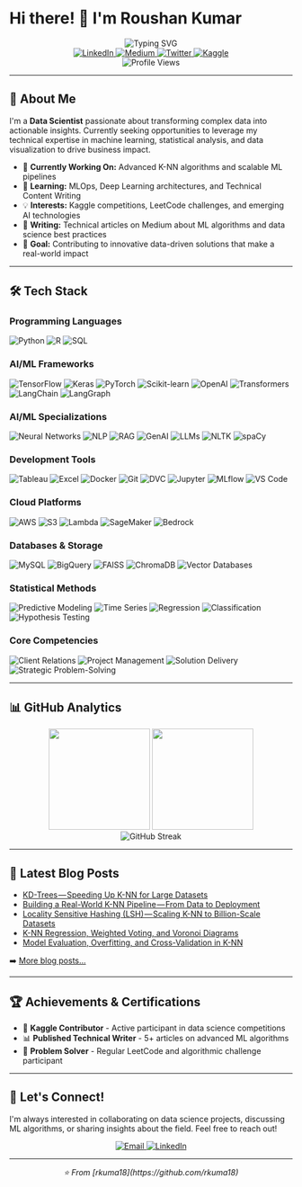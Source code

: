 # Hi there! 👋 I'm Roushan Kumar

<div align="center">
  <img src="https://readme-typing-svg.herokuapp.com?font=Fira+Code&size=22&duration=3000&pause=1000&color=2E9EF7&center=true&vCenter=true&width=435&lines=Data+Scientist;Machine+Learning+Engineer;Technical+Writer;Problem+Solver" alt="Typing SVG" />
</div>

<div align="center">
  <a href="https://www.linkedin.com/in/rk0718">
    <img src="https://img.shields.io/badge/LinkedIn-0077B5?style=for-the-badge&logo=linkedin&logoColor=white" alt="LinkedIn"/>
  </a>
  <a href="https://medium.com/@rkuma18">
    <img src="https://img.shields.io/badge/Medium-12100E?style=for-the-badge&logo=medium&logoColor=white" alt="Medium"/>
  </a>
  <a href="https://twitter.com/rkuma07">
    <img src="https://img.shields.io/badge/Twitter-1DA1F2?style=for-the-badge&logo=twitter&logoColor=white" alt="Twitter"/>
  </a>
  <a href="https://kaggle.com/rkuma18">
    <img src="https://img.shields.io/badge/Kaggle-20BEFF?style=for-the-badge&logo=kaggle&logoColor=white" alt="Kaggle"/>
  </a>
</div>

<div align="center">
  <img src="https://komarev.com/ghpvc/?username=rkuma18&style=flat-square&color=blue" alt="Profile Views"/>
</div>

---

## 🚀 About Me

I'm a **Data Scientist** passionate about transforming complex data into actionable insights. Currently seeking opportunities to leverage my technical expertise in machine learning, statistical analysis, and data visualization to drive business impact.

- 🔭 **Currently Working On:** Advanced K-NN algorithms and scalable ML pipelines
- 🌱 **Learning:** MLOps, Deep Learning architectures, and Technical Content Writing
- 💡 **Interests:** Kaggle competitions, LeetCode challenges, and emerging AI technologies
- 📝 **Writing:** Technical articles on Medium about ML algorithms and data science best practices
- 🎯 **Goal:** Contributing to innovative data-driven solutions that make a real-world impact

---

## 🛠️ Tech Stack

### Programming Languages
<div>
  <img src="https://img.shields.io/badge/Python-3776AB?style=for-the-badge&logo=python&logoColor=white" alt="Python"/>
  <img src="https://img.shields.io/badge/R-276DC3?style=for-the-badge&logo=r&logoColor=white" alt="R"/>
  <img src="https://img.shields.io/badge/SQL-336791?style=for-the-badge&logo=postgresql&logoColor=white" alt="SQL"/>
</div>

### AI/ML Frameworks
<div>
  <img src="https://img.shields.io/badge/TensorFlow-FF6F00?style=for-the-badge&logo=tensorflow&logoColor=white" alt="TensorFlow"/>
  <img src="https://img.shields.io/badge/Keras-D00000?style=for-the-badge&logo=keras&logoColor=white" alt="Keras"/>
  <img src="https://img.shields.io/badge/PyTorch-EE4C2C?style=for-the-badge&logo=pytorch&logoColor=white" alt="PyTorch"/>
  <img src="https://img.shields.io/badge/scikit--learn-F7931E?style=for-the-badge&logo=scikit-learn&logoColor=white" alt="Scikit-learn"/>
  <img src="https://img.shields.io/badge/OpenAI-412991?style=for-the-badge&logo=openai&logoColor=white" alt="OpenAI"/>
  <img src="https://img.shields.io/badge/🤗%20Transformers-FFD21E?style=for-the-badge&logoColor=black" alt="Transformers"/>
  <img src="https://img.shields.io/badge/🦜%20LangChain-1C3C3C?style=for-the-badge&logoColor=white" alt="LangChain"/>
  <img src="https://img.shields.io/badge/🕸️%20LangGraph-FF6B6B?style=for-the-badge&logoColor=white" alt="LangGraph"/>
</div>

### AI/ML Specializations
<div>
  <img src="https://img.shields.io/badge/Neural%20Networks-FF6B35?style=for-the-badge&logoColor=white" alt="Neural Networks"/>
  <img src="https://img.shields.io/badge/NLP-4CAF50?style=for-the-badge&logoColor=white" alt="NLP"/>
  <img src="https://img.shields.io/badge/RAG-9C27B0?style=for-the-badge&logoColor=white" alt="RAG"/>
  <img src="https://img.shields.io/badge/GenAI-E91E63?style=for-the-badge&logoColor=white" alt="GenAI"/>
  <img src="https://img.shields.io/badge/LLMs-2196F3?style=for-the-badge&logoColor=white" alt="LLMs"/>
  <img src="https://img.shields.io/badge/NLTK-154f3c?style=for-the-badge&logoColor=white" alt="NLTK"/>
  <img src="https://img.shields.io/badge/spaCy-09A3D5?style=for-the-badge&logoColor=white" alt="spaCy"/>
</div>

### Development Tools
<div>
  <img src="https://img.shields.io/badge/Tableau-E97627?style=for-the-badge&logo=tableau&logoColor=white" alt="Tableau"/>
  <img src="https://img.shields.io/badge/Excel-217346?style=for-the-badge&logo=microsoft-excel&logoColor=white" alt="Excel"/>
  <img src="https://img.shields.io/badge/Docker-2496ED?style=for-the-badge&logo=docker&logoColor=white" alt="Docker"/>
  <img src="https://img.shields.io/badge/Git-F05032?style=for-the-badge&logo=git&logoColor=white" alt="Git"/>
  <img src="https://img.shields.io/badge/DVC-13ADC7?style=for-the-badge&logoColor=white" alt="DVC"/>
  <img src="https://img.shields.io/badge/Jupyter-F37626?style=for-the-badge&logo=jupyter&logoColor=white" alt="Jupyter"/>
  <img src="https://img.shields.io/badge/MLflow-0194E2?style=for-the-badge&logoColor=white" alt="MLflow"/>
  <img src="https://img.shields.io/badge/VS%20Code-007ACC?style=for-the-badge&logo=visual-studio-code&logoColor=white" alt="VS Code"/>
</div>

### Cloud Platforms
<div>
  <img src="https://img.shields.io/badge/AWS-232F3E?style=for-the-badge&logo=amazon-aws&logoColor=white" alt="AWS"/>
  <img src="https://img.shields.io/badge/S3-569A31?style=for-the-badge&logo=amazon-s3&logoColor=white" alt="S3"/>
  <img src="https://img.shields.io/badge/Lambda-FF9900?style=for-the-badge&logo=aws-lambda&logoColor=white" alt="Lambda"/>
  <img src="https://img.shields.io/badge/SageMaker-FF9900?style=for-the-badge&logoColor=white" alt="SageMaker"/>
  <img src="https://img.shields.io/badge/Bedrock-FF9900?style=for-the-badge&logoColor=white" alt="Bedrock"/>
</div>

### Databases & Storage
<div>
  <img src="https://img.shields.io/badge/MySQL-4479A1?style=for-the-badge&logo=mysql&logoColor=white" alt="MySQL"/>
  <img src="https://img.shields.io/badge/BigQuery-4285F4?style=for-the-badge&logo=google-cloud&logoColor=white" alt="BigQuery"/>
  <img src="https://img.shields.io/badge/FAISS-00D4AA?style=for-the-badge&logoColor=white" alt="FAISS"/>
  <img src="https://img.shields.io/badge/ChromaDB-FF6B6B?style=for-the-badge&logoColor=white" alt="ChromaDB"/>
  <img src="https://img.shields.io/badge/Vector%20DBs-6C5CE7?style=for-the-badge&logoColor=white" alt="Vector Databases"/>
</div>

### Statistical Methods
<div>
  <img src="https://img.shields.io/badge/Predictive%20Modeling-00BCD4?style=for-the-badge&logoColor=white" alt="Predictive Modeling"/>
  <img src="https://img.shields.io/badge/Time%20Series-795548?style=for-the-badge&logoColor=white" alt="Time Series"/>
  <img src="https://img.shields.io/badge/Regression-8BC34A?style=for-the-badge&logoColor=white" alt="Regression"/>
  <img src="https://img.shields.io/badge/Classification-FF5722?style=for-the-badge&logoColor=white" alt="Classification"/>
  <img src="https://img.shields.io/badge/Hypothesis%20Testing-607D8B?style=for-the-badge&logoColor=white" alt="Hypothesis Testing"/>
</div>

### Core Competencies
<div>
  <img src="https://img.shields.io/badge/Client%20Relations-FF4081?style=for-the-badge&logoColor=white" alt="Client Relations"/>
  <img src="https://img.shields.io/badge/Project%20Management-3F51B5?style=for-the-badge&logoColor=white" alt="Project Management"/>
  <img src="https://img.shields.io/badge/Solution%20Delivery-4CAF50?style=for-the-badge&logoColor=white" alt="Solution Delivery"/>
  <img src="https://img.shields.io/badge/Strategic%20Problem%20Solving-FF9800?style=for-the-badge&logoColor=white" alt="Strategic Problem-Solving"/>
</div>

---

## 📊 GitHub Analytics

<div align="center">
  <img height="180em" src="https://github-readme-stats.vercel.app/api?username=rkuma18&show_icons=true&theme=tokyonight&include_all_commits=true&count_private=true"/>
  <img height="180em" src="https://github-readme-stats.vercel.app/api/top-langs/?username=rkuma18&layout=compact&theme=tokyonight"/>
</div>

<div align="center">
  <img src="https://github-readme-streak-stats.herokuapp.com/?user=rkuma18&theme=tokyonight" alt="GitHub Streak"/>
</div>

---

## 📝 Latest Blog Posts

<!-- BLOG-POST-LIST:START -->
- [KD-Trees — Speeding Up K-NN for Large Datasets](https://medium.com/@rkuma18/kd-trees-speeding-up-k-nn-for-large-datasets-aa6d1b4ff7a5?source=rss-4c12f5049ddf------2)
- [Building a Real-World K-NN Pipeline — From Data to Deployment](https://medium.com/@rkuma18/building-a-real-world-k-nn-pipeline-from-data-to-deployment-4eaf48b5da71?source=rss-4c12f5049ddf------2)
- [Locality Sensitive Hashing &lpar;LSH&rpar; — Scaling K-NN to Billion-Scale Datasets](https://medium.com/@rkuma18/locality-sensitive-hashing-lsh-scaling-k-nn-to-billion-scale-datasets-6b643730c915?source=rss-4c12f5049ddf------2)
- [K-NN Regression, Weighted Voting, and Voronoi Diagrams](https://medium.com/@rkuma18/k-nn-regression-weighted-voting-and-voronoi-diagrams-1da49d2db65e?source=rss-4c12f5049ddf------2)
- [Model Evaluation, Overfitting, and Cross-Validation in K-NN](https://medium.com/@rkuma18/model-evaluation-overfitting-and-cross-validation-in-k-nn-cdffdb179285?source=rss-4c12f5049ddf------2)
<!-- BLOG-POST-LIST:END -->

➡️ [More blog posts...](https://medium.com/@rkuma18)

---

## 🏆 Achievements & Certifications

- 🥇 **Kaggle Contributor** - Active participant in data science competitions
- 📊 **Published Technical Writer** - 5+ articles on advanced ML algorithms
- 🎯 **Problem Solver** - Regular LeetCode and algorithmic challenge participant

---

## 🤝 Let's Connect!

I'm always interested in collaborating on data science projects, discussing ML algorithms, or sharing insights about the field. Feel free to reach out!

<div align="center">
  <a href="mailto:your.email@example.com">
    <img src="https://img.shields.io/badge/Email-D14836?style=for-the-badge&logo=gmail&logoColor=white" alt="Email"/>
  </a>
  <a href="https://www.linkedin.com/in/rk0718">
    <img src="https://img.shields.io/badge/LinkedIn-0077B5?style=for-the-badge&logo=linkedin&logoColor=white" alt="LinkedIn"/>
  </a>
</div>

---

<div align="center">
  <i>⭐️ From [rkuma18](https://github.com/rkuma18)</i>
</div>
